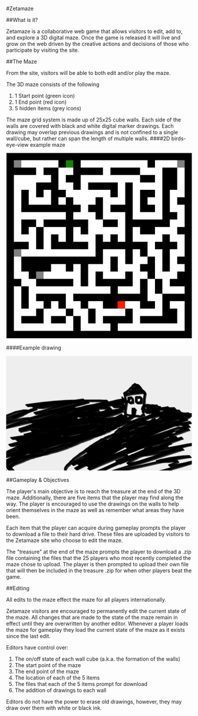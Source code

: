 #Zetamaze

##What is it?

Zetamaze is a collaborative web game that allows visitors to edit, add to, and explore a 3D digital maze. Once the game is released it will live and grow on the web driven by the creative actions and decisions of those who participate by visiting the site.

##The Maze

From the site, visitors will be able to both edit and/or play the maze. 

The 3D maze consists of the following

1. 1 Start point (green icon)
2. 1 End point (red icon)
3. 5 hidden items (grey icons)

The maze grid system is made up of 25x25 cube walls. Each side of the walls are covered with black and white digital marker drawings. Each drawing may overlap previous drawings and is not confined to a single wall/cube, but rather can span the length of multiple walls. 
####2D birds-eye-view example maze

![Screenshot](maze_screenshot.jpg)

####Example drawing

![Drawing](example_drawing.jpg)

##Gameplay & Objectives

The player's main objective is to reach the treasure at the end of the 3D maze. Additionally, there are five items that the player may find along the way. The player is encouraged to use the drawings on the walls to help orient themselves in the maze as well as remember what areas they have been.

Each item that the player can acquire during gameplay prompts the player to download a file to their hard drive. These files are uploaded by visitors to the Zetamaze site who choose to edit the maze.

The "treasure" at the end of the maze prompts the player to download a .zip file containing the files that the 25 players who most recently completed the maze chose to upload. The player is then prompted to upload their own file that will then be included in the treasure .zip for when other players beat the game. 

##Editing

All edits to the maze effect the maze for all players internationally. 

Zetamaze visitors are encouraged to permanently edit the current state of the maze. All changes that are made to the state of the maze remain in effect until they are overwritten by another editor. Whenever a player loads the maze for gameplay they load the current state of the maze as it exists since the last edit.

Editors have control over:

1. The on/off state of each wall cube (a.k.a. the formation of the walls)
2. The start point of the maze
3. The end point of the maze
4. The location of each of the 5 items
5. The files that each of the 5 items prompt for download
6. The addition of drawings to each wall

Editors do not have the power to erase old drawings, however, they may draw over them with white or black ink.